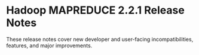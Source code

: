 # Hadoop MAPREDUCE 2.2.1 Release Notes

These release notes cover new developer and user-facing incompatibilities, features, and major improvements.




